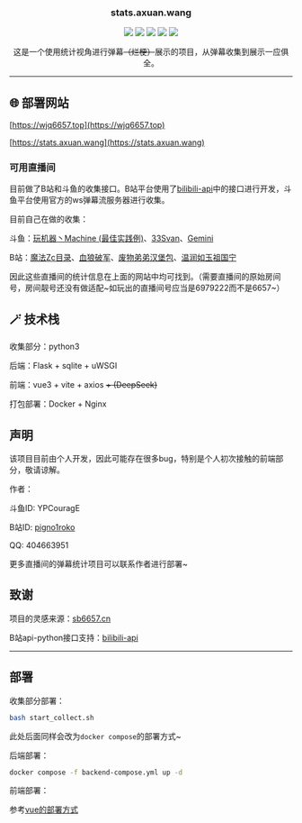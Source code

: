 <p align="center">
    <h3 align="center">stats.axuan.wang</h3>
    <p align="center">
        <a href="https://github.com/pignoi/danmaku-stats"><img src="https://img.shields.io/github/languages/code-size/pignoi/danmaku-stats?color=blueviolet"></a>
        <a href="https://github.com/pignoi/danmaku-stats"><img src="https://img.shields.io/github/stars/pignoi/danmaku-stats?color=green"></a>
        <a href="https://github.com/pignoi/danmaku-stats"><img src="https://img.shields.io/github/commit-activity/m/pignoi/danmaku-stats?color=9cf"></a>
        <a href="https://github.com/pignoi/danmaku-stats"><img src="https://img.shields.io/github/last-commit/pignoi/danmaku-stats"></a>
        <a href="https://github.com/pignoi/danmaku-stats"><img src="https://img.shields.io/github/languages/count/pignoi/danmaku-stats
"></a>
    </p>
    <p align="center"">
    这是一个使用统计视角进行弹幕<del>（烂梗）</del>展示的项目，从弹幕收集到展示一应俱全。
    </p>    
</p>

-----

## 🌐 部署网站

[https://wjq6657.top](https://wjq6657.top)

[https://stats.axuan.wang](https://stats.axuan.wang)

### 可用直播间

目前做了B站和斗鱼的收集接口。B站平台使用了[bilibili-api](https://github.com/Nemo2011/bilibili-api)中的接口进行开发，斗鱼平台使用官方的ws弹幕流服务器进行收集。

目前自己在做的收集：

斗鱼：[玩机器丶Machine (最佳实践例)](https://douyu.com/6979222)、[33Svan](https://douyu.com/11073934)、[Gemini](https://douyu.com/36252)

B站：[魔法Zc目录](https://live.bilibili.com/3044248)、[血狼破军](https://live.bilibili.com/8432038)、[废物弟弟汉堡包](https://live.bilibili.com/8604981)、[温润如玉祖国宁](https://live.bilibili.com/22782128)

因此这些直播间的统计信息在上面的网站中均可找到。（需要直播间的原始房间号，房间靓号还没有做适配~如玩出的直播间号应当是6979222而不是6657~）

## 🪄 技术栈

收集部分：python3

后端：Flask + sqlite + uWSGI

前端：vue3 + vite + axios ~~+ (DeepSeek)~~

打包部署：Docker + Nginx

## 声明

该项目目前由个人开发，因此可能存在很多bug，特别是个人初次接触的前端部分，敬请谅解。

作者：

斗鱼ID: YPCouragE

B站ID: [pigno1roko](https://space.bilibili.com/442819260)

QQ: 404663951

更多直播间的弹幕统计项目可以联系作者进行部署~

## 致谢

项目的灵感来源：[sb6657.cn](https://github.com/SEhzm/sb6657/)

B站api-python接口支持：[bilibili-api](https://github.com/Nemo2011/bilibili-api)


-----

## 部署

收集部分部署：
```bash
bash start_collect.sh
```
此处后面同样会改为`docker compose`的部署方式~

后端部署：
```bash
docker compose -f backend-compose.yml up -d
```

前端部署：

参考[vue的部署方式](./webui/frontend-vue/README.md)